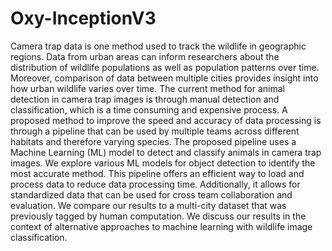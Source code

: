 # Oxy-InceptionV3
Camera trap data is one method used to track the wildlife in geographic regions. Data from urban areas can inform researchers about the distribution of wildlife populations as well as population patterns over time. Moreover, comparison of data between multiple cities provides insight into how urban wildlife varies over time. The current method for animal detection in camera trap images is through manual detection and classification, which is a time consuming and expensive process. A proposed method to improve the speed and accuracy of data processing is through a pipeline that can be used by multiple teams across different habitats and therefore varying species. The proposed pipeline uses a Machine Learning (ML) model to detect and classify animals in camera trap images. We explore various ML models for object detection to identify the most accurate method. This pipeline offers an efficient way to load and process data to reduce data processing time. Additionally, it allows for standardized data that can be used for cross team collaboration and evaluation. We compare our results to a multi-city dataset that was previously tagged by human computation. We discuss our results in the context of alternative approaches to machine learning with wildlife image classification. 
